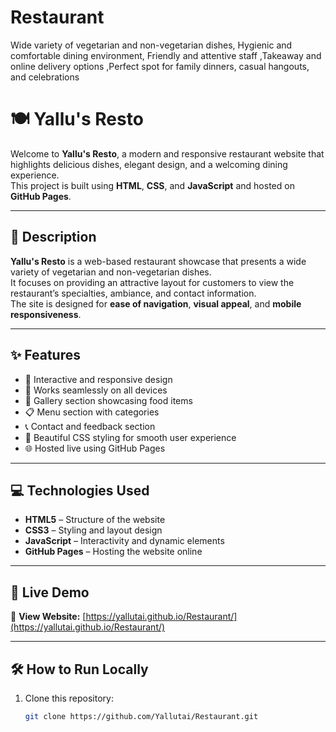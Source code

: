 # Restaurant
Wide variety of vegetarian and non-vegetarian dishes,  Hygienic and comfortable dining environment,  Friendly and attentive staff  ,Takeaway and online delivery options  ,Perfect spot for family dinners, casual hangouts, and celebrations
# 🍽️ Yallu's Resto

Welcome to **Yallu's Resto**, a modern and responsive restaurant website that highlights delicious dishes, elegant design, and a welcoming dining experience.  
This project is built using **HTML**, **CSS**, and **JavaScript** and hosted on **GitHub Pages**.

---

## 📝 Description

**Yallu's Resto** is a web-based restaurant showcase that presents a wide variety of vegetarian and non-vegetarian dishes.  
It focuses on providing an attractive layout for customers to view the restaurant’s specialties, ambiance, and contact information.  
The site is designed for **ease of navigation**, **visual appeal**, and **mobile responsiveness**.

---

## ✨ Features

- 🍔 Interactive and responsive design  
- 📱 Works seamlessly on all devices  
- 📸 Gallery section showcasing food items  
- 📋 Menu section with categories  
- 📞 Contact and feedback section  
- 🎨 Beautiful CSS styling for smooth user experience  
- 🌐 Hosted live using GitHub Pages

---

## 💻 Technologies Used

- **HTML5** – Structure of the website  
- **CSS3** – Styling and layout design  
- **JavaScript** – Interactivity and dynamic elements  
- **GitHub Pages** – Hosting the website online  

---

## 🚀 Live Demo

🔗 **View Website:** [https://yallutai.github.io/Restaurant/](https://yallutai.github.io/Restaurant/)

---

## 🛠️ How to Run Locally

1. Clone this repository:
   ```bash
   git clone https://github.com/Yallutai/Restaurant.git
